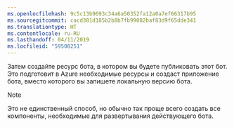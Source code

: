 ```yaml
---
ms.openlocfilehash: 9c5c13b9693c34a6a50352fa12a0a7ef66317b95
ms.sourcegitcommit: cacd381d185b2b8b7fb99082baf83d9f65dde341
ms.translationtype: HT
ms.contentlocale: ru-RU
ms.lasthandoff: 04/11/2019
ms.locfileid: "59508251"
---
```

Затем создайте ресурс бота, в котором вы будете публиковать этот бот. Это подготовит в Azure необходимые ресурсы и создаст приложение бота, вместо которого вы запишете локальную версию бота.

> [!NOTE]
> Это не единственный способ, но обычно так проще всего создать все компоненты, необходимые для развертывания действующего бота.

